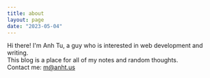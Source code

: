 ```yaml
---
title: about
layout: page
date: "2023-05-04"
---
```


Hi there! I'm Anh Tu, a guy who is interested in web development and writing.  
This blog is a place for all of my notes and random thoughts.  
Contact me: [m@anht.us](mailto:m@anht.us)
